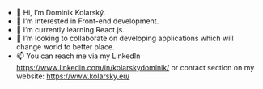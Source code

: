 - 👋 Hi, I’m Dominik Kolarský.
- 👀 I’m interested in Front-end development.
- 🌱 I’m currently learning React.js.
- 💞️ I’m looking to collaborate on developing applications which will change world to better place.
- 📫 You can reach me via my LinkedIn https://www.linkedin.com/in/kolarskydominik/ or contact section on my website: https://www.kolarsky.eu/

<!---
dominikkolarsky/dominikkolarsky is a ✨ special ✨ repository because its `README.md` (this file) appears on your GitHub profile.
You can click the Preview link to take a look at your changes.
--->
